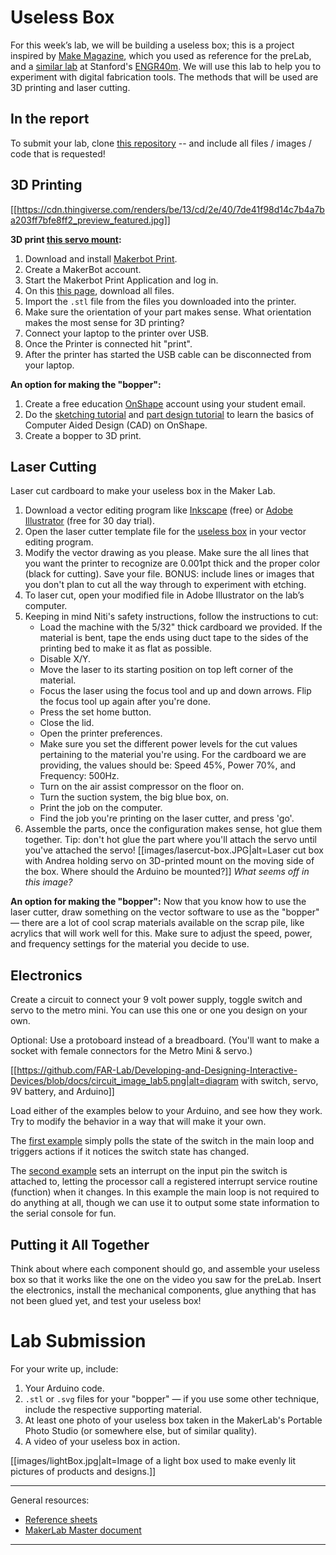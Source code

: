 # Useless Box

For this week’s lab, we will be building a useless box; this is a project inspired by [Make Magazine](https://makezine.com/projects/the-most-useless-machine/), which you used as reference for the preLab, and a [similar lab](https://web.stanford.edu/class/engr40m/labs/lab2a.pdf) at Stanford's [ENGR40m](https://web.stanford.edu/class/engr40m/). We will use this lab to help you to experiment with digital fabrication tools. The methods that will be used are 3D printing and laser cutting.  

## In the report

To submit your lab, clone [this repository](https://github.com/FAR-Lab/IDD-Fa18-Lab5) -- and include all files / images / code that is requested!

## 3D Printing
[[https://cdn.thingiverse.com/renders/be/13/cd/2e/40/7de41f98d14c7b4a7ba203ff7bfe8ff2_preview_featured.jpg]]

**3D print [this servo mount](https://www.thingiverse.com/thing:1926568):**

1. Download and install [Makerbot Print](https://www.makerbot.com/print/).
1. Create a MakerBot account.
1. Start the Makerbot Print Application and log in.
1. On this [this page](https://www.thingiverse.com/thing:1926568), download all files.
1. Import the `.stl` file from the files you downloaded into the printer.
1. Make sure the orientation of your part makes sense. What orientation makes the most sense for 3D printing?
1. Connect your laptop to the printer over USB.
1. Once the Printer is connected hit "print".
1. After the printer has started the USB cable can be disconnected from your laptop.

**An option for making the "bopper":**
1. Create a free education [OnShape](https://www.onshape.com/products/education) account using your student email.
1. Do the [sketching tutorial](https://learn.onshape.com/courses/fundamentals-sketching) and [part design tutorial](https://learn.onshape.com/courses/fundamentals-part-design-using-part-studios) to learn the basics of Computer Aided Design (CAD) on OnShape.
1. Create a bopper to 3D print.


## Laser Cutting

Laser cut cardboard to make your useless box in the Maker Lab. 

1. Download a vector editing program like [Inkscape](https://inkscape.org/en/) (free) or [Adobe Illustrator](https://www.adobe.com/products/illustrator.html) (free for 30 day trial).
1. Open the laser cutter template file for the [useless box](https://github.com/FAR-Lab/Developing-and-Designing-Interactive-Devices/wiki/uselessbox.ai) in your vector editing program.
1. Modify the vector drawing as you please. Make sure the all lines that you want the printer to recognize are 0.001pt thick and the proper color (black for cutting). Save your file. BONUS: include lines or images that you don't plan to cut all the way through to experiment with etching.
1.  To laser cut, open your modified file in Adobe Illustrator on the lab’s computer.
1.  Keeping in mind Niti's safety instructions, follow the instructions to cut:
    * Load the machine with the 5/32" thick cardboard we provided. If the material is bent, tape the ends using duct tape to the sides of the printing bed to make it as flat as possible.
    * Disable X/Y.
    *  Move the laser to its starting position on top left corner of the material.
    *  Focus the laser using the focus tool and up and down arrows. Flip the focus tool up again after you're done.
    *  Press the set home button.
    *  Close the lid.
    *   Open the printer preferences.
    *   Make sure you set the different power levels for the cut values pertaining to the material you're using. For the cardboard we are providing, the values should be: Speed 45%, Power 70%, and Frequency: 500Hz.
    *   Turn on the air assist compressor on the floor on.
    *   Turn the suction system, the big blue box, on.
    *   Print the job on the computer.
    *   Find the job you're printing on the laser cutter, and press 'go'.
9.  Assemble the parts, once the configuration makes sense, hot glue them together. Tip: don't hot glue the part where you'll attach the servo until you've attached the servo!
[[images/lasercut-box.JPG|alt=Laser cut box with Andrea holding servo on 3D-printed mount on the moving side of the box. Where should the Arduino be mounted?]]
_What seems off in this image?_

**An option for making the "bopper":**
Now that you know how to use the laser cutter, draw something on the vector software to use as the "bopper" — there are a lot of cool scrap materials available on the scrap pile, like acrylics that will work well for this. Make sure to adjust the speed, power, and frequency settings for the material you decide to use.   

## Electronics

Create a circuit to connect your 9 volt power supply, toggle switch and servo to the metro mini.  You can use this one or one you design on your own.   

Optional: Use a protoboard instead of a breadboard. (You'll want to make a socket with female connectors for the Metro Mini & servo.)

[[https://github.com/FAR-Lab/Developing-and-Designing-Interactive-Devices/blob/docs/circuit_image_lab5.png|alt=diagram with switch, servo, 9V battery, and Arduino]]

Load either of the examples below to your Arduino, and see how they work. Try to modify the behavior in a way that will make it your own.  

The [first example](https://github.com/FAR-Lab/Developing-and-Designing-Interactive-Devices/blob/docs/uselessBox_loop_lab5.ino) simply polls the state of the switch in the main loop and triggers actions if it notices the switch state has changed.

The [second example](https://github.com/FAR-Lab/Developing-and-Designing-Interactive-Devices/blob/docs/uselessBox_interrupt_lab5.ino) sets an interrupt on the input pin the switch is attached to, letting the processor call a registered interrupt service routine (function) when it changes.  In this example the main loop is not required to do anything at all, though we can use it to output some state information to the serial console for fun. 

## Putting it All Together
Think about where each component should go, and assemble your useless box so that it works like the one on the video you saw for the preLab. Insert the electronics, install the mechanical components, glue anything that has not been glued yet, and test your useless box!

# Lab Submission
For your write up, include:
1. Your Arduino code.
1. `.stl` or `.svg` files for your "bopper" — if you use some other technique, include the respective supporting material.
1. At least one photo of your useless box taken in the MakerLab's Portable Photo Studio (or somewhere else, but of similar quality).
1. A video of your useless box in action.

[[images/lightBox.jpg|alt=Image of a light box used to make evenly lit pictures of products and designs.]]  

---
General resources:
* [Reference sheets](reference_sheets.zip)
* [MakerLab Master document](https://docs.google.com/document/d/1ozET_Qy7wzQgwnNVcyp3mp056LdwB8jiCJiZLjYnwcU/edit)
---
